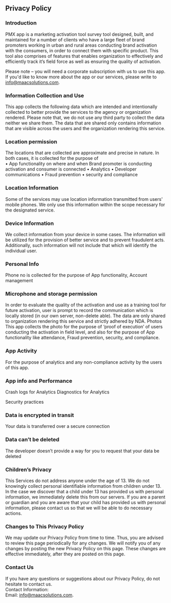 Privacy Policy  
----------------

### Introduction  
PMX app is a marketing activation tool survey tool designed, built, and maintained for a number of clients who have a large fleet of brand promoters working in urban and rural areas conducting brand activation with the consumers, in order to connect them with specific product. This tool also comprises of features that enables organization to effectively and efficiently track it’s field force as well as ensuring the quality of activation. 

Please note – you will need a corporate subscription with us to use this app. If you'd like to know more about the app or our services, please write to info@maacsolutions.com. 


### Information Collection and Use  
This app collects the following data which are intended and intentionally collected to better provide the services to the agency or organization rendered. Please note that, we do not use any third party to collect the data neither we share them. The data that are shared only contains information that are visible across the users and the organization rendering this service. 

### Location permission  
The locations that are collected are approximate and precise in nature. In both cases, it is collected for the purpose of  
•	App functionality on where and when Brand promoter is conducting activation and consumer is connected
•	Analytics
•	Developer communications 
•	Fraud prevention 
•	security and compliance  


### Location Information  
Some of the services may use location information transmitted from users' mobile phones. We only use this information within the scope necessary for the designated service.  

### Device Information  
We collect information from your device in some cases. The information will be utilized for the provision of better service and to prevent fraudulent acts. Additionally, such information will not include that which will identify the individual user.  

### Personal Info
Phone no is collected for the purpose of App functionality, Account management

### Microphone and storage permission
In order to evaluate the quality of the activation and use as a training tool for future activation, user is prompt to record the communication which is locally stored (in our own server, non-delete able). The data are only shared to organization rendering this service and strictly adhered by NDA.
Photos
This app collects the photo for the purpose of ‘proof of execution’ of users conducting the activation in field level, and also for the purpose of App functionality like attendance, Fraud prevention, security, and compliance. 

### App Activity
For the purpose of analytics and any non-compliance activity by the users of this app. 


### App info and Performance
 Crash logs for Analytics
 Diagnostics for Analytics

Security practices

### Data is encrypted in transit
Your data is transferred over a secure connection


### Data can’t be deleted
The developer doesn’t provide a way for you to request that your data be deleted


### Children’s Privacy  
This Services do not address anyone under the age of 13. We do not knowingly collect personal identifiable information from children under 13. In the case we discover that a child under 13 has provided us with personal information, we immediately delete this from our servers. If you  are  a  parent  or  guardian and you are aware that your child has provided us with personal information, please contact us so that we will be able to do necessary actions.  

### Changes to This Privacy Policy  
We may update our Privacy Policy from time to time. Thus, you are advised to review this page periodically for any changes. We will notify you of any changes by posting the new Privacy Policy on this page. These changes are effective immediately, after they are posted on this page.  


### Contact Us  
If you have any questions or suggestions about our Privacy Policy, do not hesitate to contact us.  
Contact Information:  
Email: info@maacsolutions.com. 
